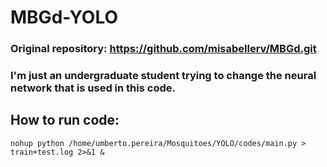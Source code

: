 # MBGd-YOLO

### Original repository: https://github.com/misabellerv/MBGd.git

### I'm just an undergraduate student trying to change the neural network that is used in this code.

## How to run code:
```
nohup python /home/umberto.pereira/Mosquitoes/YOLO/codes/main.py > train+test.log 2>&1 &
```
